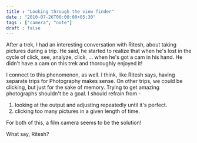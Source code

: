 ```yaml
---
title : "Looking through the view finder"
date : "2010-07-26T00:00:00+05:30"
tags : ["camera", "note"]
draft : false
---
```


After a trek, I had an interesting conversation with Ritesh, about
taking pictures during a trip. He said, he started to realize that
when he's lost in the cycle of click, see, analyze, click,
... when he's got a cam in his hand. He didn't have a cam on this
trek and thoroughly enjoyed it!

I connect to this phenomenon, as well. I think, like Ritesh says,
having separate trips for Photography makes sense. On other trips,
we could be clicking, but just for the sake of memory. Trying to
get amazing photographs shouldn't be a goal.
I should refrain from -

1.  looking at the output and adjusting repeatedly until it's
    perfect.
2.  clicking too many pictures in a given length of time.

For both of this, a film camera seems to be the solution!

What say, Ritesh?
